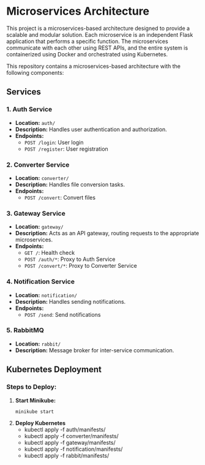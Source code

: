 # Microservices Architecture
This project is a microservices-based architecture designed to provide a scalable and modular solution. Each microservice is an independent Flask application that performs a specific function. The microservices communicate with each other using REST APIs, and the entire system is containerized using Docker and orchestrated using Kubernetes.

This repository contains a microservices-based architecture with the following components:

## Services

### 1. Auth Service
- **Location:** `auth/`
- **Description:** Handles user authentication and authorization.
- **Endpoints:**
  - `POST /login`: User login
  - `POST /register`: User registration

### 2. Converter Service
- **Location:** `converter/`
- **Description:** Handles file conversion tasks.
- **Endpoints:**
  - `POST /convert`: Convert files

### 3. Gateway Service
- **Location:** `gateway/`
- **Description:** Acts as an API gateway, routing requests to the appropriate microservices.
- **Endpoints:**
  - `GET /`: Health check
  - `POST /auth/*`: Proxy to Auth Service
  - `POST /convert/*`: Proxy to Converter Service

### 4. Notification Service
- **Location:** `notification/`
- **Description:** Handles sending notifications.
- **Endpoints:**
  - `POST /send`: Send notifications

### 5. RabbitMQ
- **Location:** `rabbit/`
- **Description:** Message broker for inter-service communication.

## Kubernetes Deployment

### Steps to Deploy:

1. **Start Minikube:**
   ```bash
   minikube start
   ```
2. **Deploy Kubernetes**
    - kubectl apply -f auth/manifests/
    - kubectl apply -f converter/manifests/
    - kubectl apply -f gateway/manifests/
    - kubectl apply -f notification/manifests/
    - kubectl apply -f rabbit/manifests/


